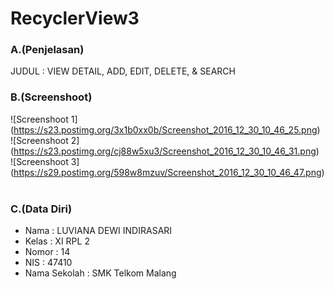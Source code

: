 # RecyclerView3<br>
### A.(Penjelasan)
JUDUL : VIEW DETAIL, ADD, EDIT, DELETE, & SEARCH
<br>
### B.(Screenshoot)
![Screenshoot 1] (https://s23.postimg.org/3x1b0xx0b/Screenshot_2016_12_30_10_46_25.png)<br>
![Screenshoot 2] (https://s23.postimg.org/cj88w5xu3/Screenshot_2016_12_30_10_46_31.png)<br>
![Screenshoot 3] (https://s29.postimg.org/598w8mzuv/Screenshot_2016_12_30_10_46_47.png)<br>
<br>
### C.(Data Diri)
- Nama    : LUVIANA DEWI INDIRASARI
- Kelas   : XI RPL 2
- Nomor   : 14
- NIS     : 47410
- Nama Sekolah  : SMK Telkom Malang
